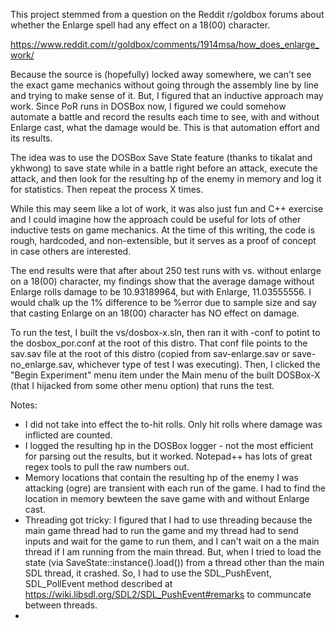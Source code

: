 This project stemmed from a question on the Reddit r/goldbox forums about whether the Enlarge spell had any effect on a 18(00) character.

https://www.reddit.com/r/goldbox/comments/1914msa/how_does_enlarge_work/

Because the source is (hopefully) locked away somewhere, we can't see the exact game mechanics without going through the assembly line by line and trying to make sense of it.  But, I figured that an inductive approach may work.  Since PoR runs in DOSBox now, I figured we could somehow automate a battle and record the results each time to see, with and without Enlarge cast, what the damage would be.  This is that automation effort and its results.  

The idea was to use the DOSBox Save State feature (thanks to tikalat and ykhwong) to save state while in a battle right before an attack, execute the attack, and then look for the resulting hp of the enemy in memory and log it for statistics.  Then repeat the process X times.  

While this may seem like a lot of work, it was also just fun and C++ exercise and I could imagine how the approach could be useful for lots of other inductive tests on game mechanics.  At the time of this writing, the code is rough, hardcoded, and non-extensible, but it serves as a proof of concept in case others are interested.

The end results were that after about 250 test runs with vs. without enlarge on a 18(00) character, my findings show that the average damage without Enlarge rolls damage to be 10.93189964, but with Enlarge, 11.03555556.  I would chalk up the 1% difference to be %error due to sample size and say that casting Enlarge on an 18(00) character has NO effect on damage.

To run the test, I built the vs/dosbox-x.sln, then ran it with -conf to potint to the dosbox_por.conf at the root of this distro.  That conf file points to the sav.sav file at the root of this distro (copied from sav-enlarge.sav or save-no_enlarge.sav, whichever type of test I was executing).  Then, I clicked the "Begin Experiment" menu item under the Main menu of the built DOSBox-X (that I hijacked from some other menu option) that runs the test.

Notes:
 - I did not take into effect the to-hit rolls.  Only hit rolls where damage was inflicted are counted.
 - I logged the resulting hp in the DOSBox logger - not the most efficient for parsing out the results, but it worked.  Notepad++ has lots of great regex tools to pull the raw numbers out.
 - Memory locations that contain the resulting hp of the enemy I was attacking (ogre) are transient with each run of the game.  I had to find the location in memory bewteen the save game with and without Enlarge cast.
 - Threading got tricky: I figured that I had to use threading because the main game thread had to run the game and my thread had to send inputs and wait for the game to run them, and I can't wait on a the main thread if I am running from the main thread.  But, when I tried to load the state (via SaveState::instance().load()) from a thread other than the main SDL thread, it crashed.  So, I had to use the SDL_PushEvent, SDL_PollEvent method described at https://wiki.libsdl.org/SDL2/SDL_PushEvent#remarks to communcate between threads.
 - 

